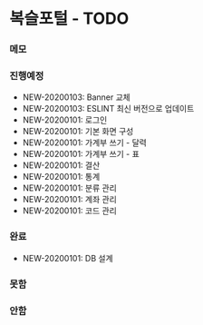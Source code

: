 # 복슬포털 - TODO

### 메모

### 진행예정
- NEW-20200103: Banner 교체
- NEW-20200103: ESLINT 최신 버전으로 업데이트
- NEW-20200101: 로그인
- NEW-20200101: 기본 화면 구성
- NEW-20200101: 가계부 쓰기 - 달력
- NEW-20200101: 가계부 쓰기 - 표
- NEW-20200101: 결산
- NEW-20200101: 통계
- NEW-20200101: 분류 관리
- NEW-20200101: 계좌 관리
- NEW-20200101: 코드 관리

### 완료

- NEW-20200101: DB 설계

### 못함

### 안함
